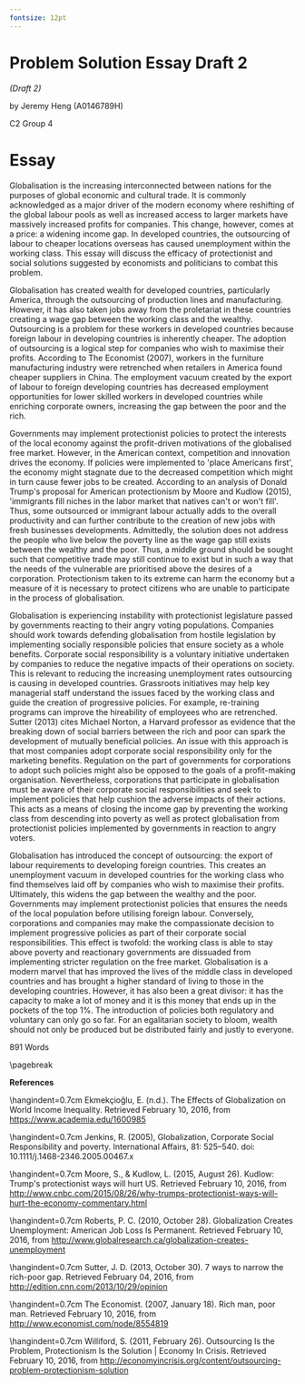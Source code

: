 ```yaml
---
fontsize: 12pt
---
```


# Problem Solution Essay Draft 2

*(Draft 2)*

by Jeremy Heng (A0146789H)

C2 Group 4

# Essay

Globalisation is the increasing interconnected between nations for the purposes
of global economic and cultural trade. It is commonly acknowledged as a major
driver of the modern economy where reshifting of the global labour pools as well
as increased access to larger markets have massively increased profits for
companies. This change, however, comes at a price: a widening income gap. In
developed countries, the outsourcing of labour to cheaper locations overseas
has caused unemployment within the working class. This essay will discuss the
efficacy of protectionist and social solutions suggested by economists and
politicians to combat this problem.

Globalisation has created wealth for developed countries, particularly America,
through the outsourcing of production lines and manufacturing. However, it has
also taken jobs away from the proletariat in these countries creating a wage gap
between the working class and the wealthy. Outsourcing is a problem for these
workers in developed countries because foreign labour in developing countries
is inherently cheaper. The adoption of outsourcing is a logical step for
companies who wish to maximise their profits. According to The Economist
(2007), workers in the furniture manufacturing industry were retrenched when
retailers in America found cheaper suppliers in China. The employment vacuum
created by the export of labour to foreign developing countries has decreased
employment opportunities for lower skilled workers in developed countries while
enriching corporate owners, increasing the gap between the poor and the rich.

Governments may implement protectionist policies to protect the interests of the
local economy against the profit-driven motivations of the globalised free
market. However, in the American context, competition and innovation drives the
economy. If policies were implemented to 'place Americans first', the economy
might stagnate due to the decreased competition which might in turn cause
fewer jobs to be created. According to an analysis of Donald Trump's proposal
for American protectionism by Moore and Kudlow (2015), 'immigrants fill niches
in the labor market that natives can't or won't fill'. Thus, some outsourced or
immigrant labour actually adds to the overall productivity and can further
contribute to the creation of new jobs with fresh businesses developments.
Admittedly, the solution does not address the people who live below the poverty
line as the wage gap still exists between the wealthy and the poor. Thus, a
middle ground should be sought such that competitive trade may still continue to
exist but in such a way that the needs of the vulnerable are prioritised above
the desires of a corporation. Protectionism taken to its extreme can harm the
economy but a measure of it is necessary to protect citizens who are unable to
participate in the process of globalisation.

Globalisation is experiencing instability with protectionist legislature passed
by governments reacting to their angry voting populations. Companies should work
towards defending globalisation from hostile legislation by implementing
socially responsible policies that ensure society as a whole benefits. Corporate
social responsibility is a voluntary initiative undertaken by companies to
reduce the negative impacts of their operations on society. This is relevant to
reducing the increasing unemployment rates outsourcing is causing in developed
countries. Grassroots initiatives may help key managerial staff understand the
issues faced by the working class and guide the creation of progressive
policies. For example, re-training programs can improve the hireability of
employees who are retrenched. Sutter (2013) cites Michael Norton, a Harvard
professor as evidence that the breaking down of social barriers between the rich
and poor can spark the development of mutually beneficial policies. An issue
with this approach is that most companies adopt corporate social responsibility
only for the marketing benefits. Regulation on the part of governments for
corporations to adopt such policies might also be opposed to the goals of a
profit-making organisation. Nevertheless, corporations that participate in
globalisation must be aware of their corporate social responsibilities and seek
to implement policies that help cushion the adverse impacts of their actions.
This acts as a means of closing the income gap by preventing the working class
from descending into poverty as well as protect globalisation from protectionist
policies implemented by governments in reaction to angry voters.

Globalisation has introduced the concept of outsourcing: the export of labour
requirements to developing foreign countries. This creates an unemployment
vacuum in developed countries for the working class who find themselves laid off
by companies who wish to maximise their profits. Ultimately, this widens the gap
between the wealthy and the poor. Governments may implement protectionist
policies that ensures the needs of the local population before utilising foreign
labour. Conversely, corporations and companies may make the compassionate
decision to implement progressive policies as part of their corporate social
responsibilities. This effect is twofold: the working class is able to stay
above poverty and reactionary governments are dissuaded from implementing
stricter regulation on the free market. Globalisation is a modern marvel that
has improved the lives of the middle class in developed countries and has
brought a higher standard of living to those in the developing countries.
However, it has also been a great divisor: it has the capacity to make a lot of
money and it is this money that ends up in the pockets of the top 1%. The
introduction of policies both regulatory and voluntary can only go so far. For
an egalitarian society to bloom, wealth should not only be produced but be
distributed fairly and justly to everyone.

891 Words

\pagebreak

**References**


\hangindent=0.7cm Ekmekçioğlu, E. (n.d.). The Effects of Globalization on World
Income Inequality. Retrieved February 10, 2016, from https://www.academia.edu/1600985

\hangindent=0.7cm Jenkins, R. (2005), Globalization, Corporate Social
Responsibility and poverty. International Affairs, 81: 525–540. doi: 10.1111/j.1468-2346.2005.00467.x

\hangindent=0.7cm Moore, S., & Kudlow, L. (2015, August 26). Kudlow: Trump's
protectionist ways will hurt US. Retrieved February 10, 2016, from
http://www.cnbc.com/2015/08/26/why-trumps-protectionist-ways-will-hurt-the-economy-commentary.html

\hangindent=0.7cm Roberts, P. C. (2010, October 28). Globalization Creates
Unemployment: American Job Loss Is Permanent. Retrieved February 10, 2016, from
http://www.globalresearch.ca/globalization-creates-unemployment

\hangindent=0.7cm Sutter, J. D. (2013, October 30). 7 ways to narrow the
rich-poor gap. Retrieved February 04, 2016, from http://edition.cnn.com/2013/10/29/opinion

\hangindent=0.7cm The Economist. (2007, January 18). Rich man, poor man.
Retrieved February 10, 2016, from http://www.economist.com/node/8554819

\hangindent=0.7cm Williford, S. (2011, February 26). Outsourcing Is the Problem,
Protectionism Is the Solution | Economy In Crisis. Retrieved February 10, 2016,
from http://economyincrisis.org/content/outsourcing-problem-protectionism-solution


